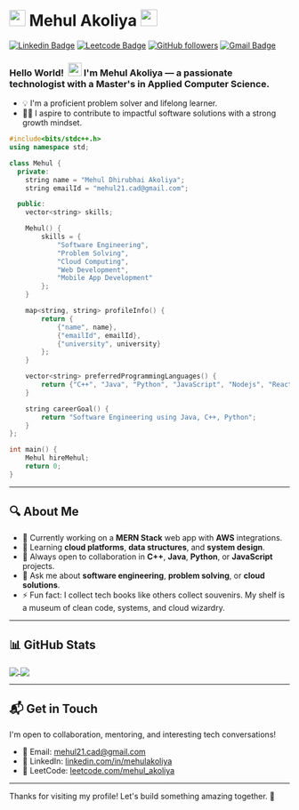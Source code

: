 
# <img src="https://github.com/TheDudeThatCode/TheDudeThatCode/blob/master/Assets/Hi.gif" width="29px"> Mehul Akoliya&nbsp;<img src="https://github.com/TheDudeThatCode/TheDudeThatCode/blob/master/Assets/Mario_Hello_Big.gif" width="30px">

[![Linkedin Badge](https://img.shields.io/badge/-MehulAkoliya-blue?style=flat-square&logo=Linkedin&logoColor=white&link=https://www.linkedin.com/in/mehulakoliya/)](https://www.linkedin.com/in/mehulakoliya/) 
[![Leetcode Badge](https://img.shields.io/badge/-MehulAkoliya-orange?style=flat-square&logo=Leetcode&logoColor=white&link=https://leetcode.com/mehul_akoliya/)](https://leetcode.com/mehul_akoliya/)
[![GitHub followers](https://img.shields.io/github/followers/Mehul1437?label=Follow&style=social)](https://github.com/Mehul1437/?tab=follow)
[![Gmail Badge](https://img.shields.io/badge/-mehul21.cad@gmail.com-c14438?style=flat-square&logo=Gmail&logoColor=white&link=mailto:mehul21.cad@gmail.com)](mailto:mehul21.cad@gmail.com)




<!-- # <img src="https://github.com/TheDudeThatCode/TheDudeThatCode/blob/master/Assets/Hi.gif" width="29px"> Hello World! &nbsp;<img src="https://github.com/TheDudeThatCode/TheDudeThatCode/blob/master/Assets/Earth.gif" width="24px"> -->

### Hello World! &nbsp;<img src="https://github.com/TheDudeThatCode/TheDudeThatCode/blob/master/Assets/Earth.gif" width="24px">  I'm Mehul Akoliya — a passionate technologist with a Master's in Applied Computer Science.
- 💡 I'm a proficient problem solver and lifelong learner.
- 👨‍💻 I aspire to contribute to impactful software solutions with a strong growth mindset.

```cpp
#include<bits/stdc++.h>
using namespace std;

class Mehul {
  private: 
    string name = "Mehul Dhirubhai Akoliya";
    string emailId = "mehul21.cad@gmail.com";

  public:  
    vector<string> skills;

    Mehul() {
        skills = {
            "Software Engineering",
            "Problem Solving",
            "Cloud Computing",
            "Web Development",
            "Mobile App Development"
        };
    }

    map<string, string> profileInfo() {
        return {
            {"name", name},
            {"emailId", emailId},
            {"university", university}
        };
    }

    vector<string> preferredProgrammingLanguages() {
        return {"C++", "Java", "Python", "JavaScript", "Nodejs", "ReactJS", "Swift", "Kotlin"};
    }

    string careerGoal() {
        return "Software Engineering using Java, C++, Python";
    }
};

int main() {
    Mehul hireMehul;
    return 0;
}
```

---

## 🔍 About Me
- 🔭 Currently working on a **MERN Stack** web app with **AWS** integrations.
- 🌱 Learning **cloud platforms**, **data structures**, and **system design**.
- 🤝 Always open to collaboration in **C++**, **Java**, **Python**, or **JavaScript** projects.
- 💬 Ask me about **software engineering**, **problem solving**, or **cloud solutions**.
- ⚡ Fun fact: I collect tech books like others collect souvenirs. My shelf is a museum of clean code, systems, and cloud wizardry.

---

## 📊 GitHub Stats

<a href="https://github.com/anuraghazra/github-readme-stats">
  <img align="center" src="https://github-readme-stats.vercel.app/api?username=Mehul1437&show_icons=true" />
</a>
<a href="https://github.com/anuraghazra/github-readme-stats">
  <img align="center" src="https://github-readme-stats.vercel.app/api/top-langs/?username=Mehul1437&hide=php,jupyter%20notebook,html,glsl,shell,css&layout=compact&langs_count=10" />
</a>


---

## 📬 Get in Touch

I'm open to collaboration, mentoring, and interesting tech conversations!

- 📧 Email: [mehul21.cad@gmail.com](mailto:mehul21.cad@gmail.com)  
- 🔗 LinkedIn: [linkedin.com/in/mehulakoliya](https://linkedin.com/in/mehulakoliya)  
- 🧩 LeetCode: [leetcode.com/mehul_akoliya](https://leetcode.com/mehul_akoliya)  

---

Thanks for visiting my profile! Let's build something amazing together. 🚀
